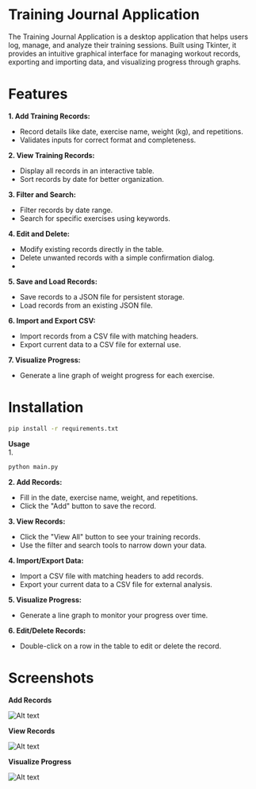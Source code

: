 # Training Journal Application<br>
The Training Journal Application is a desktop application that helps users log, manage, and analyze their training sessions. Built using Tkinter, it provides an intuitive graphical interface for managing workout records, exporting and importing data, and visualizing progress through graphs.<br>

# Features<br>
**1. Add Training Records:**
* Record details like date, exercise name, weight (kg), and repetitions.<br>
* Validates inputs for correct format and completeness.<br>

**2. View Training Records:**
* Display all records in an interactive table.
* Sort records by date for better organization.

**3. Filter and Search:**
* Filter records by date range.
* Search for specific exercises using keywords.

**4. Edit and Delete:**
* Modify existing records directly in the table.
* Delete unwanted records with a simple confirmation dialog.
* 
**5. Save and Load Records:**
* Save records to a JSON file for persistent storage.
* Load records from an existing JSON file.

**6. Import and Export CSV:**
* Import records from a CSV file with matching headers.
* Export current data to a CSV file for external use.

**7. Visualize Progress:**
* Generate a line graph of weight progress for each exercise.

# Installation
```bash
pip install -r requirements.txt
```
**Usage**<br>
1.
```bash
python main.py
```

**2. Add Records:**<br>
* Fill in the date, exercise name, weight, and repetitions.
* Click the "Add" button to save the record.

**3. View Records:**<br>
* Click the "View All" button to see your training records.
* Use the filter and search tools to narrow down your data.

**4. Import/Export Data:**<br>
* Import a CSV file with matching headers to add records.
* Export your current data to a CSV file for external analysis.

**5. Visualize Progress:**<br>
* Generate a line graph to monitor your progress over time.

**6. Edit/Delete Records:**<br>
* Double-click on a row in the table to edit or delete the record.

# Screenshots
**Add Records**

![Alt text](https://raw.githubusercontent.com/asstrix/files/main/TrainingJournal/add.png) 

**View Records**

![Alt text](https://github.com/asstrix/files/blob/dc0c1922bcb7fdc423fe63fa8d76eae1858babc5/TrainingJournal/veiw_records.png) 

**Visualize Progress**

![Alt text](https://raw.githubusercontent.com/asstrix/files/main/TrainingJournal/chart.png) 
